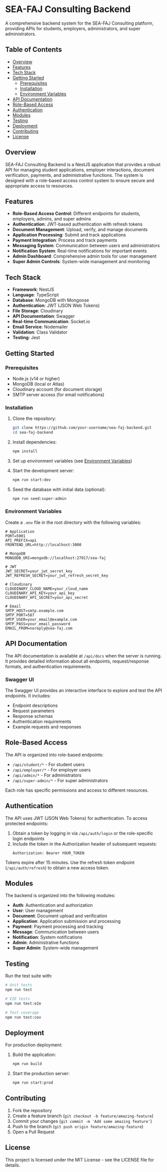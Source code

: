 # SEA-FAJ Consulting Backend

A comprehensive backend system for the SEA-FAJ Consulting platform, providing APIs for students, employers, administrators, and super administrators.

## Table of Contents

- [Overview](#overview)
- [Features](#features)
- [Tech Stack](#tech-stack)
- [Getting Started](#getting-started)
  - [Prerequisites](#prerequisites)
  - [Installation](#installation)
  - [Environment Variables](#environment-variables)
- [API Documentation](#api-documentation)
- [Role-Based Access](#role-based-access)
- [Authentication](#authentication)
- [Modules](#modules)
- [Testing](#testing)
- [Deployment](#deployment)
- [Contributing](#contributing)
- [License](#license)

## Overview

SEA-FAJ Consulting Backend is a NestJS application that provides a robust API for managing student applications, employer interactions, document verification, payments, and administrative functions. The system is designed with a role-based access control system to ensure secure and appropriate access to resources.

## Features

- **Role-Based Access Control**: Different endpoints for students, employers, admins, and super admins
- **Authentication**: JWT-based authentication with refresh tokens
- **Document Management**: Upload, verify, and manage documents
- **Application Processing**: Submit and track applications
- **Payment Integration**: Process and track payments
- **Messaging System**: Communication between users and administrators
- **Notification System**: Real-time notifications for important events
- **Admin Dashboard**: Comprehensive admin tools for user management
- **Super Admin Controls**: System-wide management and monitoring

## Tech Stack

- **Framework**: NestJS
- **Language**: TypeScript
- **Database**: MongoDB with Mongoose
- **Authentication**: JWT (JSON Web Tokens)
- **File Storage**: Cloudinary
- **API Documentation**: Swagger
- **Real-time Communication**: Socket.io
- **Email Service**: Nodemailer
- **Validation**: Class Validator
- **Testing**: Jest

## Getting Started

### Prerequisites

- Node.js (v14 or higher)
- MongoDB (local or Atlas)
- Cloudinary account (for document storage)
- SMTP server access (for email notifications)

### Installation

1. Clone the repository:
   ```bash
   git clone https://github.com/your-username/sea-faj-backend.git
   cd sea-faj-backend
   ```

2. Install dependencies:
   ```bash
   npm install
   ```

3. Set up environment variables (see [Environment Variables](#environment-variables))

4. Start the development server:
   ```bash
   npm run start:dev
   ```

5. Seed the database with initial data (optional):
   ```bash
   npm run seed:super-admin
   ```

### Environment Variables

Create a `.env` file in the root directory with the following variables:

```
# Application
PORT=5001
API_PREFIX=api
FRONTEND_URL=http://localhost:3000

# MongoDB
MONGODB_URI=mongodb://localhost:27017/sea-faj

# JWT
JWT_SECRET=your_jwt_secret_key
JWT_REFRESH_SECRET=your_jwt_refresh_secret_key

# Cloudinary
CLOUDINARY_CLOUD_NAME=your_cloud_name
CLOUDINARY_API_KEY=your_api_key
CLOUDINARY_API_SECRET=your_api_secret

# Email
SMTP_HOST=smtp.example.com
SMTP_PORT=587
SMTP_USER=your_email@example.com
SMTP_PASS=your_email_password
EMAIL_FROM=noreply@sea-faj.com
```

## API Documentation

The API documentation is available at `/api/docs` when the server is running. It provides detailed information about all endpoints, request/response formats, and authentication requirements.

### Swagger UI

The Swagger UI provides an interactive interface to explore and test the API endpoints. It includes:

- Endpoint descriptions
- Request parameters
- Response schemas
- Authentication requirements
- Example requests and responses

## Role-Based Access

The API is organized into role-based endpoints:

- `/api/student/*` - For student users
- `/api/employer/*` - For employer users
- `/api/admin/*` - For administrators
- `/api/super-admin/*` - For super administrators

Each role has specific permissions and access to different resources.

## Authentication

The API uses JWT (JSON Web Tokens) for authentication. To access protected endpoints:

1. Obtain a token by logging in via `/api/auth/login` or the role-specific login endpoints
2. Include the token in the Authorization header of subsequent requests:
   ```
   Authorization: Bearer YOUR_TOKEN
   ```

Tokens expire after 15 minutes. Use the refresh token endpoint (`/api/auth/refresh`) to obtain a new access token.

## Modules

The backend is organized into the following modules:

- **Auth**: Authentication and authorization
- **User**: User management
- **Document**: Document upload and verification
- **Application**: Application submission and processing
- **Payment**: Payment processing and tracking
- **Message**: Communication between users
- **Notification**: System notifications
- **Admin**: Administrative functions
- **Super Admin**: System-wide management

## Testing

Run the test suite with:

```bash
# Unit tests
npm run test

# E2E tests
npm run test:e2e

# Test coverage
npm run test:cov
```

## Deployment

For production deployment:

1. Build the application:
   ```bash
   npm run build
   ```

2. Start the production server:
   ```bash
   npm run start:prod
   ```

## Contributing

1. Fork the repository
2. Create a feature branch (`git checkout -b feature/amazing-feature`)
3. Commit your changes (`git commit -m 'Add some amazing feature'`)
4. Push to the branch (`git push origin feature/amazing-feature`)
5. Open a Pull Request

## License

This project is licensed under the MIT License - see the LICENSE file for details.
